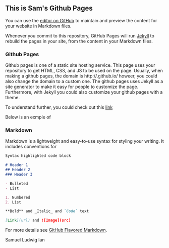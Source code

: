 ## This is Sam's Github Pages

You can use the [editor on GitHub](https://github.com/samuelsamosir27/os201/edit/master/README.md) to maintain and preview the content for your website in Markdown files.

Whenever you commit to this repository, GitHub Pages will run [Jekyll](https://jekyllrb.com/) to rebuild the pages in your site, from the content in your Markdown files.

### Github Pages
Github pages is one of a static site hosting service. This page uses your repository to get HTML, CSS, and JS to be used on the page. Usually, when making a github pages, the domain is http://<user>.github.io/<repo name> howeer, you could also change the domain to a custom one. The github pages uses Jekyll as a site generator to make it easy for people to customize the page. Furthermore, with Jekyll you could also customize your github pages with a theme.

To understand further, you could check out this [link](https://help.github.com/en/github/working-with-github-pages)

Below is an exmple of 

### Markdown

Markdown is a lightweight and easy-to-use syntax for styling your writing. It includes conventions for

```markdown
Syntax highlighted code block

# Header 1
## Header 2
### Header 3

- Bulleted
- List

1. Numbered
2. List

**Bold** and _Italic_ and `Code` text

[Link](url) and ![Image](src)
```

For more details see [GitHub Flavored Markdown](https://guides.github.com/features/mastering-markdown/).

Samuel Ludwig Ian
